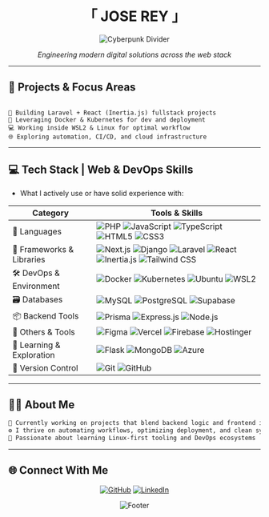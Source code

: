 
<div align="center">

# 「 JOSE REY 」

![Cyberpunk Divider](https://capsule-render.vercel.app/api?type=waving&color=gradient&customColorList=0,2,2,5,30&height=120&section=header&text=FullStack%20Developer&fontSize=30&fontColor=d6ace6&animation=fadeIn&fontAlignY=30)

_Engineering modern digital solutions across the web stack_

</div>

---

## 🚀 Projects & Focus Areas

```

🔧 Building Laravel + React (Inertia.js) fullstack projects
🐳 Leveraging Docker & Kubernetes for dev and deployment
💻 Working inside WSL2 & Linux for optimal workflow
🌐 Exploring automation, CI/CD, and cloud infrastructure

````

---

## 💻 Tech Stack | Web & DevOps Skills

- What I actively use or have solid experience with:

| Category | Tools & Skills |
|---------|----------------|
| 🧠 Languages | ![PHP](https://img.shields.io/badge/PHP-777BB4?style=for-the-badge&logo=php&logoColor=white) ![JavaScript](https://img.shields.io/badge/JavaScript-F7DF1E?style=for-the-badge&logo=javascript&logoColor=black) ![TypeScript](https://img.shields.io/badge/TypeScript-3178C6?style=for-the-badge&logo=typescript&logoColor=white) ![HTML5](https://img.shields.io/badge/HTML5-e34c26?style=for-the-badge&logo=html5&logoColor=white) ![CSS3](https://img.shields.io/badge/CSS3-1572B6?style=for-the-badge&logo=css3&logoColor=white) |
| 🧩 Frameworks & Libraries | ![Next.js](https://img.shields.io/badge/-Next.js-000000?style=for-the-badge&logo=next.js&logoColor=white) ![Django](https://img.shields.io/badge/-Django-092E20?style=for-the-badge&logo=django&logoColor=white) ![Laravel](https://img.shields.io/badge/Laravel-ff2d20?style=for-the-badge&logo=laravel&logoColor=white) ![React](https://img.shields.io/badge/React-61DAFB?style=for-the-badge&logo=react&logoColor=black) ![Inertia.js](https://img.shields.io/badge/Inertia.js-1a202c?style=for-the-badge&logo=laravel&logoColor=white) ![Tailwind CSS](https://img.shields.io/badge/Tailwind-38B2AC?style=for-the-badge&logo=tailwind-css&logoColor=white) |
| 🛠 DevOps & Environment | ![Docker](https://img.shields.io/badge/Docker-2496ED?style=for-the-badge&logo=docker&logoColor=white) ![Kubernetes](https://img.shields.io/badge/Kubernetes-326ce5?style=for-the-badge&logo=kubernetes&logoColor=white) ![Ubuntu](https://img.shields.io/badge/Ubuntu-E95420?style=for-the-badge&logo=ubuntu&logoColor=white) ![WSL2](https://img.shields.io/badge/WSL2-4D4D4D?style=for-the-badge&logo=windows&logoColor=white) |
| 🗃 Databases | ![MySQL](https://img.shields.io/badge/MySQL-00758f?style=for-the-badge&logo=mysql&logoColor=white) ![PostgreSQL](https://img.shields.io/badge/PostgreSQL-336791?style=for-the-badge&logo=postgresql&logoColor=white) ![Supabase](https://img.shields.io/badge/Supabase-3ECF8E?style=for-the-badge&logo=supabase&logoColor=white) |
| 📦 Backend Tools | ![Prisma](https://img.shields.io/badge/Prisma-2D3748?style=for-the-badge&logo=prisma&logoColor=white) ![Express.js](https://img.shields.io/badge/Express-000000?style=for-the-badge&logo=express&logoColor=white) ![Node.js](https://img.shields.io/badge/Node.js-3C873A?style=for-the-badge&logo=node.js&logoColor=white) |
| 🧪 Others & Tools | ![Figma](https://img.shields.io/badge/Figma-F24E1E?style=for-the-badge&logo=figma&logoColor=white) ![Vercel](https://img.shields.io/badge/Vercel-000?style=for-the-badge&logo=vercel&logoColor=white) ![Firebase](https://img.shields.io/badge/Firebase-FFCA28?style=for-the-badge&logo=firebase&logoColor=black) ![Hostinger](https://img.shields.io/badge/Hostinger-5921C2?style=for-the-badge&logo=hostinger&logoColor=white) |
| 🧠 Learning & Exploration | ![Flask](https://img.shields.io/badge/Flask-000000?style=for-the-badge&logo=flask&logoColor=white) ![MongoDB](https://img.shields.io/badge/MongoDB-47A248?style=for-the-badge&logo=mongodb&logoColor=white) ![Azure](https://img.shields.io/badge/Azure-0078D4?style=for-the-badge&logo=microsoftazure&logoColor=white) |
| 🧰 Version Control | ![Git](https://img.shields.io/badge/Git-F05032?style=for-the-badge&logo=git&logoColor=white) ![GitHub](https://img.shields.io/badge/GitHub-181717?style=for-the-badge&logo=github&logoColor=white) |

---

## 👨‍💻 About Me

```txt
💼 Currently working on projects that blend backend logic and frontend interaction
⚙️ I thrive on automating workflows, optimizing deployment, and clean system design
🧠 Passionate about learning Linux-first tooling and DevOps ecosystems
````

---

## 🌐 Connect With Me

<div align="center">

[![GitHub](https://img.shields.io/badge/GitHub-100000?style=for-the-badge\&logo=github\&logoColor=white)](https://github.com/prgrmr-jr)
[![LinkedIn](https://img.shields.io/badge/LinkedIn-0077B5?style=for-the-badge\&logo=linkedin\&logoColor=white)](https://www.linkedin.com/in/prgmr-joserey/)

</div>

<div align="center">

![Footer](https://capsule-render.vercel.app/api?type=waving\&color=gradient\&customColorList=0,2,2,5,30\&height=80\&section=footer)

</div>
